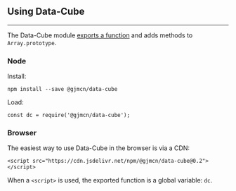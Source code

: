 
## Using Data-Cube

---

The Data-Cube module [exports a function](?exported) and adds methods to `Array.prototype`.

### Node

Install:

```{.no-exec}
npm install --save @gjmcn/data-cube
```

Load:

```{.no-exec}
const dc = require('@gjmcn/data-cube');
```

### Browser

The easiest way to use Data-Cube in the browser is via a CDN:

```{.no-exec .html}
<script src="https://cdn.jsdelivr.net/npm/@gjmcn/data-cube@0.2"></script>
```

When a `<script>` is used, the exported function is a global variable: `dc`.